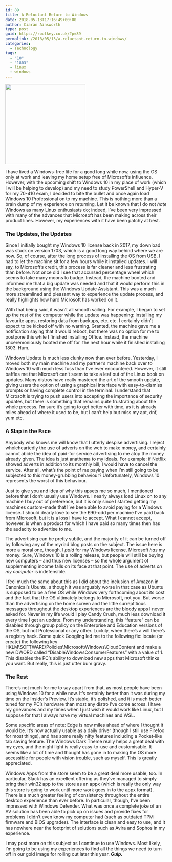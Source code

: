 ```yaml
---
id: 89
title: A Reluctant Return to Windows
date: 2018-05-13T17:16:49+00:00
author: Ciarán Ainsworth
type: post
guid: https://rootkey.co.uk/?p=89
permalink: /2018/05/13/a-reluctant-return-to-windows/
categories:
  - Technology
tags:
  - "10"
  - "1803"
  - linux
  - windows
---
```

<img class="size-full wp-image-56 alignleft" src="https://rootkey.co.uk/wp-content/uploads/2018/05/Term2.png" alt="" width="250" height="250" srcset="https://rootkey.co.uk/wp-content/uploads/2018/05/Term2.png 250w, https://rootkey.co.uk/wp-content/uploads/2018/05/Term2-150x150.png 150w" sizes="(max-width: 250px) 100vw, 250px" />

I have lived a Windows-free life for a good long while now, using the OS only at work and leaving my home setup free of Microsoft’s influence. However, with the upcoming shift to Windows 10 in my place of work (which I will be helping to develop) and my need to study PowerShell and Hyper-V for my 70-410 exam, I decided to bite the bullet and once again load Windows 10 Professional on to my machine. This is nothing more than a brain dump of my experience on returning. Let it be known that I do not _hate_ Windows as many Linux enthusiasts do; indeed, I’ve been very impressed with many of the advances that Microsoft has been making across their product lines. However, my experiences with it have been patchy at best.<!--more-->

### The Updates, the Updates

Since I initially bought my Windows 10 license back in 2017, my download was stuck on version 1703, which is a good long way behind where we are now. So, of course, after the long process of installing the OS from USB, I had to let the machine sit for a few hours while it installed updates. I will say, to Microsoft’s credit, this process is far cleaner and less frustrating than before. Not once did I see that accursed percentage wheel which seems to take many moons to budge. Instead, the machine booted and informed me that a big update was needed and that it would perform this in the background using the Windows Update Assistant. This was a much more streamlined and pleasant way to experience the update process, and really highlights how hard Microsoft has worked on it.

With that being said, it wasn’t all smooth sailing. For example, I began to set up the rest of the computer while the update was happening: installing my favourite apps, restoring data from backups, etc. etc. I certainly didn’t expect to be kicked off with no warning. Granted, the machine gave me a notification saying that it would reboot, but there was no option for me to postpone this while I finished installing Office. Instead, the machine unceremoniously booted me off for  the next hour while it finished installing 1803. Hum.

Windows Update is much less clunky now than ever before. Yesterday, I moved both my main machine and my partner’s machine back over to Windows 10 with much less fuss than I’ve ever encountered. However, it still baffles me that Microsoft can’t seem to take a leaf out of the Linux book on updates. Many distros have really mastered the art of the smooth update, giving users the option of using a graphical interface with easy-to-dismiss prompts or having complete control in the terminal. I understand that Microsoft is trying to push users into accepting the importance of security updates, but there is something that remains quite frustrating about the whole process. I’m sure it’s going to get better with time, as it is already miles ahead of where it used to be, but I can’t help but miss my apt, dnf, yum etc.

### A Slap in the Face

Anybody who knows me will know that I utterly despise advertising. I reject wholeheartedly the use of adverts on the web to make money, and certainly cannot abide the idea of paid-for service advertising to me atop the money already given. The idea is just anathema to my ideals. For example: if Netflix showed adverts in addition to its monthly bill, I would have to cancel the service. After all, what’s the point of me paying when I’m still going to be subjected to this money-grubbing behaviour? Unfortunately, Windows 10 represents the worst of this behaviour.

Just to give you and idea of why this upsets me so much, I mentioned before that I don’t usually use Windows. I nearly always load Linux on to any machine I buy out of preference, but it is only since I started getting my machines custom-made that I’ve been able to avoid paying for a Windows license. I should dearly love to see the £90-odd per machine I’ve paid back from Microsoft, but it is a loss I have to accept. What I cannot accept, however, is when a product for which I have paid so many times then has the audacity to advertise to me.

The advertising can be pretty subtle, and the majority of it can be turned off by following any of the myriad blog posts on the subject. The issue here is more a moral one, though. I _paid_ for my Windows license. Microsoft _has_ my money. Sure, Windows 10 is a rolling release, but people will still be buying new computers – and thus new licenses – so the whole argument of supplementing income falls on its face at that point. The use of adverts _on my computer_ is indefensible.

I feel much the same about this as I did about the inclusion of Amazon in Canonical’s Ubuntu, although it was arguably worse in that case as Ubuntu is supposed to be a free OS while Windows very forthcoming about its cost and the fact that the OS ultimately belongs to Microsoft, not you. But worse than the advertising on the home screen and the little surreptitious messages throughout the desktop experiences are the bloody apps I never asked for. Never in my life would I play Candy Crush, much less download it every time I get an update. From my understanding, this “feature” can be disabled through group policy on the Enterprise and Education versions of the OS, but not Professional or any other. Luckily, when there’s a will there’s a registry hack. Some quick Googling led me to the following fix: locate (or create) the following key HKLM\SOFTWARE\Policies\Microsoft\Windows\CloudContent and make a new DWORD called “DisableWindowsConsumerFeatures” with a value of 1. This disables the PC’s ability to download new apps that Microsoft thinks you want. But really, this is just utter bum gravy.

### The Rest

There’s not much for me to say apart from that, as most people have been using Windows 10 for a while now. It’s certainly better than it was during my time on the Insider’s Preview. It’s stable, it’s polished, and it is much better tuned for my PC’s hardware than most any distro I’ve come across. I have my grievances and my times when I just wish it would work like Linux, but I suppose for that I always have my virtual machines and WSL.

Some specific areas of note: Edge is now miles ahead of where I thought it would be. It’s now actually usable as a daily driver (though I still use Firefox for most things), and has some really nifty features including a Pocket-like tab saving feature. The Windows Dark Theme really helps a great deal with my eyes, and the night light is really easy-to-use and customisable. It seems like a lot of time and thought has gone in to making the OS more accessible for people with vision trouble, such as myself. This is greatly appreciated.

Windows Apps from the store seem to be a great deal more usable, too. In particular, Slack has an excellent offering as they’ve managed to simply bring their win32 app to the store as an appx (which is really the only way this store is going to work until more work goes in to the appx format). There is a much greater feeling of consistency throughout the entire desktop experience than ever before. In particular, though, I’ve been impressed with Windows Defender. What was once a complete joke of an AV solution has been able to pick up on issues and provide fixes for problems I didn’t even know my computer had (such as outdated TPM firmware and BIOS upgrades). The interface is clean and easy to use, and it has nowhere near the footprint of solutions such as Avira and Sophos in my experience.

I may post more on this subject as I continue to use Windows. Most likely, I’m going to be using my experiences to find all the things we need to turn off in our gold image for rolling out later this year. **_Gulp._**
